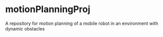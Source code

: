 # motionPlanningProj
A repository for motion planning of a mobile robot in an environment with dynamic obstacles
